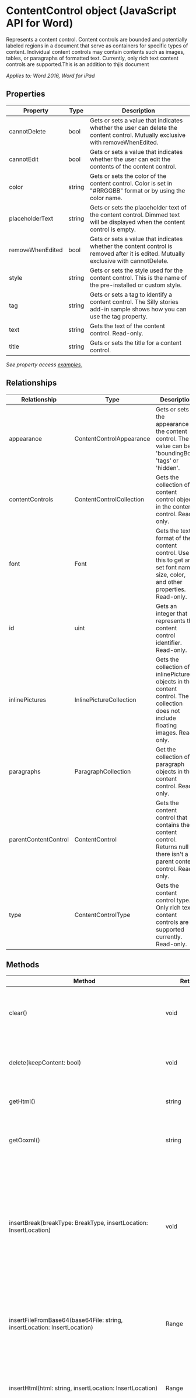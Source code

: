 # ContentControl object (JavaScript API for Word)

Represents a content control. Content controls are bounded and potentially labeled regions in a document that serve as containers for specific types of content. Individual content controls may contain contents such as images, tables, or paragraphs of formatted text. Currently, only rich text content controls are supported.This is an addition to thjis document

_Applies to: Word 2016, Word for iPad_

## Properties

| Property | Type | Description |
| --- | --- | --- |
| cannotDelete | bool | Gets or sets a value that indicates whether the user can delete the content control. Mutually exclusive with removeWhenEdited. |
| cannotEdit | bool | Gets or sets a value that indicates whether the user can edit the contents of the content control. |
| color | string | Gets or sets the color of the content control. Color is set in "#RRGGBB" format or by using the color name. |
| placeholderText | string | Gets or sets the placeholder text of the content control. Dimmed text will be displayed when the content control is empty. |
| removeWhenEdited | bool | Gets or sets a value that indicates whether the content control is removed after it is edited. Mutually exclusive with cannotDelete. |
| style | string | Gets or sets the style used for the content control. This is the name of the pre-installed or custom style. |
| tag | string | Gets or sets a tag to identify a content control. The Silly stories add-in sample shows how you can use the tag property. |
| text | string | Gets the text of the content control. Read-only. |
| title | string | Gets or sets the title for a content control. |

_See property access [examples.](#property-access-examples)_

## Relationships

| Relationship | Type | Description |
| --- | --- | --- |
| appearance | ContentControlAppearance | Gets or sets the appearance of the content control. The value can be 'boundingBox', 'tags' or 'hidden'. |
| contentControls | ContentControlCollection | Gets the collection of content control objects in the content control. Read-only. |
| font | Font | Gets the text format of the content control. Use this to get and set font name, size, color, and other properties. Read-only. |
| id | uint | Gets an integer that represents the content control identifier. Read-only. |
| inlinePictures | InlinePictureCollection | Gets the collection of inlinePicture objects in the content control. The collection does not include floating images. Read-only. |
| paragraphs | ParagraphCollection | Get the collection of paragraph objects in the content control. Read-only. |
| parentContentControl | ContentControl | Gets the content control that contains the content control. Returns null if there isn't a parent content control. Read-only. |
| type | ContentControlType | Gets the content control type. Only rich text content controls are supported currently. Read-only. |

## Methods

| Method | Return Type | Description |
| --- | --- | --- |
| clear() | void | Clears the contents of the content control. The user can perform the undo operation on the cleared content. |
| delete(keepContent: bool) | void | Deletes the content control and its content. If keepContent is set to true, the content is not deleted. |
| getHtml() | string | Gets the HTML representation of the content control object. |
| getOoxml() | string | Gets the Office Open XML (OOXML) representation of the content control object. |
| insertBreak(breakType: BreakType, insertLocation: InsertLocation) | void | Inserts a break at the specified location. A break can only be inserted into objects that are contained within the main document body, except if it is a line break which can be inserted into any body object. The insertLocation value can be 'Before', 'After', 'Start' or 'End'. |
| insertFileFromBase64(base64File: string, insertLocation: InsertLocation) | Range | Inserts a document into the current content control at the specified location. The insertLocation value can be 'Replace', 'Start' or 'End'. |
| insertHtml(html: string, insertLocation: InsertLocation) | Range | Inserts HTML into the content control at the specified location. The insertLocation value can be 'Replace', 'Start' or 'End'. |
| insertInlinePictureFromBase64(base64EncodedImage: string, insertLocation: InsertLocation) | InlinePicture | Inserts an inline picture into the content control at the specified location. The insertLocation value can be 'Replace', 'Start' or 'End'. |
| insertOoxml(ooxml: string, insertLocation: InsertLocation) | Range | Inserts OOXML or wordProcessingML into the content control at the specified location. The insertLocation value can be 'Replace', 'Start' or 'End'. |
| insertParagraph(paragraphText: string, insertLocation: InsertLocation) | Paragraph | Inserts a paragraph at the specified location. The insertLocation value can be 'Before', 'After', 'Start' or 'End'. |
| insertText(text: string, insertLocation: InsertLocation) | Range | Inserts text into the content control at the specified location. The insertLocation value can be 'Replace', 'Start' or 'End'. |
| load(param: object) | void | Fills the proxy object created in JavaScript layer with property and object values specified in the parameter. |
| search(searchText: string, searchOptions: ParamTypeStrings.SearchOptions) | SearchResultCollection | Performs a search with the specified searchOptions on the scope of the content control object. The search results are a collection of range objects. |
| select(selectionMode: SelectionMode) | void | Selects the content control. This causes Word to scroll to the selection. The selection mode can be 'Select', 'Start' or 'End'. |

## Method details

### clear()

Clears the contents of the content control. The user can perform the undo operation on the cleared content.

#### Syntax

<div>

<pre>contentControlObject.clear();</pre>

</div>

#### Parameters

None

#### Returns

void

#### Examples

<div>

<pre>// Run a batch operation against the Word object model.
Word.run(function (context) {

    // Create a proxy object for the content controls collection.
    var contentControls = context.document.contentControls;

    // Queue a command to load the content controls collection.
    contentControls.load('text');

    // Synchronize the document state by executing the queued commands, 
    // and return a promise to indicate task completion.
    return context.sync().then(function () {

        if (contentControls.items.length === 0) {
            console.log("There isn't a content control in this document.");
        } else {

            // Queue a command to clear the contents of the first content control.
            contentControls.items[0].clear();
            // Synchronize the document state by executing the queued commands, 
            // and return a promise to indicate task completion.
            return context.sync().then(function () {
                console.log('Content control cleared of contents.');
            });      
        }

    });  
})
.catch(function (error) {
    console.log('Error: ' + JSON.stringify(error));
    if (error instanceof OfficeExtension.Error) {
        console.log('Debug info: ' + JSON.stringify(error.debugInfo));
    }
});</pre>

</div>

### delete(keepContent: bool)

Deletes the content control and its content. If keepContent is set to true, the content is not deleted.

#### Syntax

<div>

<pre>contentControlObject.delete(keepContent);</pre>

</div>

#### Parameters

| Parameter | Type | Description |
| --- | --- | --- |
| keepContent | bool | Required. Indicates whether the content should be deleted with the content control. If keepContent is set to true, the content is not deleted. |

#### Returns

void

#### Examples

<div>

<pre>// Run a batch operation against the Word object model.
Word.run(function (context) {

    // Create a proxy object for the content controls collection.
    var contentControls = context.document.contentControls;

    // Queue a command to load the content controls collection.
    contentControls.load('text');

    // Synchronize the document state by executing the queued commands, 
    // and return a promise to indicate task completion.
    return context.sync().then(function () {

        if (contentControls.items.length === 0) {
            console.log("There isn't a content control in this document.");
        } else {

            // Queue a command to delete the first content control. The
            // contents will remain in the document.
            contentControls.items[0].delete(true);
            // Synchronize the document state by executing the queued commands, 
            // and return a promise to indicate task completion.
            return context.sync().then(function () {
                console.log('Content control cleared of contents.');
            });      
        }

    });  
})
.catch(function (error) {
    console.log('Error: ' + JSON.stringify(error));
    if (error instanceof OfficeExtension.Error) {
        console.log('Debug info: ' + JSON.stringify(error.debugInfo));
    }
});</pre>

</div>

### getHtml()

Gets the HTML representation of the content control object.

#### Syntax

<div>

<pre>contentControlObject.getHtml();</pre>

</div>

#### Parameters

None

#### Returns

string

#### Examples

<div>

<pre>// Run a batch operation against the Word object model.
Word.run(function (context) {

    // Create a proxy object for the content controls collection that contains a specific tag.
    var contentControlsWithTag = context.document.contentControls.getByTag('Customer-Address');

    // Queue a command to load the tag property for all of content controls. 
    context.load(contentControlsWithTag, 'tag');

    // Synchronize the document state by executing the queued commands, 
    // and return a promise to indicate task completion.
    return context.sync().then(function () {
        if (contentControlsWithTag.items.length === 0) {
            console.log('No content control found.');
        }
        else {
            // Queue a command to get the HTML contents of the first content control.
            var html = contentControlsWithTag.items[0].getHtml();

            // Synchronize the document state by executing the queued commands, 
            // and return a promise to indicate task completion.
            return context.sync()
                .then(function () {
                    console.log('Content control HTML: ' + html.value);
            });
        }
    });  
})
.catch(function (error) {
    console.log('Error: ' + JSON.stringify(error));
    if (error instanceof OfficeExtension.Error) {
        console.log('Debug info: ' + JSON.stringify(error.debugInfo));
    }
});</pre>

</div>

### getOoxml()

Gets the Office Open XML (OOXML) representation of the content control object.

#### Syntax

<div>

<pre>contentControlObject.getOoxml();</pre>

</div>

#### Parameters

None

#### Returns

string

#### Examples

<div>

<pre>// Run a batch operation against the Word object model.
Word.run(function (context) {

    // Create a proxy object for the content controls collection.
    var contentControls = context.document.contentControls;

    // Queue a command to load the id property for all of the content controls. 
    context.load(contentControls, 'id');

    // Synchronize the document state by executing the queued commands, 
    // and return a promise to indicate task completion.
    return context.sync().then(function () {
        if (contentControls.items.length === 0) {
            console.log('No content control found.');
        }
        else {
            // Queue a command to get the OOXML contents of the first content control.
            var ooxml = contentControls.items[0].getOoxml();

            // Synchronize the document state by executing the queued commands, 
            // and return a promise to indicate task completion.
            return context.sync()
                .then(function () {
                    console.log('Content control OOXML: ' + ooxml.value);
            });
        }
    });  
})
.catch(function (error) {
    console.log('Error: ' + JSON.stringify(error));
    if (error instanceof OfficeExtension.Error) {
        console.log('Debug info: ' + JSON.stringify(error.debugInfo));
    }
});</pre>

</div>

### insertBreak(breakType: BreakType, insertLocation: InsertLocation)

Inserts a break at the specified location. A break can only be inserted into objects that are contained within the main document body, except if it is a line break which can be inserted into any body object. The insertLocation value can be 'Before', 'After', 'Start' or 'End'.

#### Syntax

<div>

<pre>contentControlObject.insertBreak(breakType, insertLocation);</pre>

</div>

#### Parameters

| Parameter | Type | Description |
| --- | --- | --- |
| breakType | BreakType | Required. Type of break (breakType.md) |
| insertLocation | InsertLocation | Required. The value can be 'Before', 'After', 'Start' or 'End'. |

#### Returns

void

#### Additional details

With the exception of line breaks, you can not insert a break into objects contained within headers, footers, footnotes, endnotes, comments, and textboxes.

#### Examples

<div>

<pre>// Run a batch operation against the Word object model.
Word.run(function (context) {

    // Create a proxy object for the content controls collection.
    var contentControls = context.document.contentControls;

    // Queue a commmand to load the id property for all of content controls. 
    context.load(contentControls, 'id');

    // Synchronize the document state by executing the queued commands, 
    // and return a promise to indicate task completion. We now will have 
    // access to the content control collection.
    return context.sync().then(function () {
        if (contentControls.items.length === 0) {
            console.log('No content control found.');
        }
        else {
            // Queue a command to insert a page break after the first content control. 
            contentControls.items[0].insertBreak('page', "After");

            // Synchronize the document state by executing the queued commands, 
            // and return a promise to indicate task completion. 
            return context.sync()
                .then(function () {
                    console.log('Inserted a page break after the first content control.');    
            });
        }
    });  
})
.catch(function (error) {
    console.log('Error: ' + JSON.stringify(error));
    if (error instanceof OfficeExtension.Error) {
        console.log('Debug info: ' + JSON.stringify(error.debugInfo));
    }
});</pre>

</div>

### insertFileFromBase64(base64File: string, insertLocation: InsertLocation)

Inserts a document into the current content control at the specified location. The insertLocation value can be 'Replace', 'Start' or 'End'.

#### Syntax

<div>

<pre>contentControlObject.insertFileFromBase64(base64File, insertLocation);</pre>

</div>

#### Parameters

| Parameter | Type | Description |
| --- | --- | --- |
| base64File | string | Required. Base64 encoded contents of the file to be inserted. |
| insertLocation | InsertLocation | Required. The value can be 'Replace', 'Start' or 'End'. |

#### Returns

[Range](range.md)

### insertHtml(html: string, insertLocation: InsertLocation)

Inserts HTML into the content control at the specified location. The insertLocation value can be 'Replace', 'Start' or 'End'.

#### Syntax

<div>

<pre>contentControlObject.insertHtml(html, insertLocation);</pre>

</div>

#### Parameters

| Parameter | Type | Description |
| --- | --- | --- |
| html | string | Required. The HTML to be inserted in to the content control. |
| insertLocation | InsertLocation | Required. The value can be 'Replace', 'Start' or 'End'. |

#### Returns

[Range](range.md)

#### Examples

<div>

<pre>// Run a batch operation against the Word object model.
Word.run(function (context) {

    // Create a proxy object for the content controls collection.
    var contentControls = context.document.contentControls;

    // Queue a command to load the id property for all of the content controls. 
    context.load(contentControls, 'id');

    // Synchronize the document state by executing the queued commands, 
    // and return a promise to indicate task completion.
    return context.sync().then(function () {
        if (contentControls.items.length === 0) {
            console.log('No content control found.');
        }
        else {
            // Queue a command to put HTML into the contents of the first content control.
            contentControls.items[0].insertHtml('<strong>HTML content inserted into the content control.</strong>', 'Start');

            // Synchronize the document state by executing the queued commands, 
            // and return a promise to indicate task completion.
            return context.sync()
                .then(function () {
                    console.log('Inserted HTML in the first content control.');
            });
        }
    });  
})
.catch(function (error) {
    console.log('Error: ' + JSON.stringify(error));
    if (error instanceof OfficeExtension.Error) {
        console.log('Debug info: ' + JSON.stringify(error.debugInfo));
    }
});</pre>

</div>

### insertInlinePictureFromBase64(base64EncodedImage: string, insertLocation: InsertLocation)

Inserts an inline picture into the content control at the specified location. The insertLocation value can be 'Replace', 'Start' or 'End'.

#### Syntax

contentControlObject.insertInlinePictureFromBase64(image, insertLocation);

#### Parameters

| Parameter | Type | Description |
| --- | --- | --- |
| base64EncodedImage | string | Required. The base64 encoded image to be inserted in the content control. |
| insertLocation | InsertLocation | Required. The value can be 'Replace', 'Start' or 'End'. |

#### Returns

[InlinePicture](inlinepicture.md)

### insertOoxml(ooxml: string, insertLocation: InsertLocation)

Inserts OOXML or wordProcessingML into the content control at the specified location. The insertLocation value can be 'Replace', 'Start' or 'End'.

#### Syntax

<div>

<pre>contentControlObject.insertOoxml(ooxml, insertLocation);</pre>

</div>

#### Parameters

| Parameter | Type | Description |
| --- | --- | --- |
| ooxml | string | Required. The OOXML or wordProcessingML to be inserted in to the content control. |
| insertLocation | InsertLocation | Required. The value can be 'Replace', 'Start' or 'End'. |

#### Returns

[Range](range.md)

#### Examples

<div>

<pre>// Run a batch operation against the Word object model.
Word.run(function (context) {

    // Create a proxy object for the content controls collection.
    var contentControls = context.document.contentControls;

    // Queue a command to load the id property for all of the content controls. 
    context.load(contentControls, 'id');

    // Synchronize the document state by executing the queued commands, 
    // and return a promise to indicate task completion.
    return context.sync().then(function () {
        if (contentControls.items.length === 0) {
            console.log('No content control found.');
        }
        else {
            // Queue a command to put OOXML into the contents of the first content control.
            contentControls.items[0].insertOoxml("<pkg:package xmlns:pkg='http://schemas.microsoft.com/office/2006/xmlPackage'><pkg:part pkg:name='/_rels/.rels' pkg:contentType='application/vnd.openxmlformats-package.relationships+xml' pkg:padding='512'><pkg:xmlData><Relationships xmlns='http://schemas.openxmlformats.org/package/2006/relationships'><Relationship Id='rId1' Type='http://schemas.openxmlformats.org/officeDocument/2006/relationships/officeDocument' Target='word/document.xml'/></Relationships></pkg:xmlData></pkg:part><pkg:part pkg:name='/word/document.xml' pkg:contentType='application/vnd.openxmlformats-officedocument.wordprocessingml.document.main+xml'><pkg:xmlData><w:document xmlns:w='http://schemas.openxmlformats.org/wordprocessingml/2006/main' ><w:body><w:p><w:pPr><w:spacing w:before='360' w:after='0' w:line='480' w:lineRule='auto'/><w:rPr><w:color w:val='70AD47' w:themeColor='accent6'/><w:sz w:val='28'/></w:rPr></w:pPr><w:r><w:rPr><w:color w:val='70AD47' w:themeColor='accent6'/><w:sz w:val='28'/></w:rPr><w:t>This text has formatting directly applied to achieve its font size, color, line spacing, and paragraph spacing.</w:t></w:r></w:p></w:body></w:document></pkg:xmlData></pkg:part></pkg:package>", "End");

            // Synchronize the document state by executing the queued commands, 
            // and return a promise to indicate task completion.
            return context.sync()
                .then(function () {
                    console.log('Inserted OOXML in the first content control.');
            });
        }
    });  
})
.catch(function (error) {
    console.log('Error: ' + JSON.stringify(error));
    if (error instanceof OfficeExtension.Error) {
        console.log('Debug info: ' + JSON.stringify(error.debugInfo));
    }
});</pre>

</div>

#### Additional information

Read [Create better add-ins for Word with Office Open XML](https://msdn.microsoft.com/en-us/library/office/dn423225.aspx) for guidance on working with OOXML.

### insertParagraph(paragraphText: string, insertLocation: InsertLocation)

Inserts a paragraph at the specified location. The insertLocation value can be 'Before', 'After', 'Start' or 'End'.

#### Syntax

<div>

<pre>contentControlObject.insertParagraph(paragraphText, insertLocation);</pre>

</div>

#### Parameters

| Parameter | Type | Description |
| --- | --- | --- |
| paragraphText | string | Required. The paragrph text to be inserted. |
| insertLocation | InsertLocation | Required. The value can be 'Before', 'After', 'Start' or 'End'. |

#### Returns

[Paragraph](paragraph.md)

#### Examples

<div>

<pre>// Run a batch operation against the Word object model.
Word.run(function (context) {

    // Create a proxy object for the content controls collection.
    var contentControls = context.document.contentControls;

    // Queue a command to load the id property for all of the content controls. 
    context.load(contentControls, 'id');

    // Synchronize the document state by executing the queued commands, 
    // and return a promise to indicate task completion.
    return context.sync().then(function () {
        if (contentControls.items.length === 0) {
            console.log('No content control found.');
        }
        else {
            // Queue a command to insert a paragraph after the first content control. 
            contentControls.items[0].insertParagraph('Text of the inserted paragraph.', 'After');

            // Synchronize the document state by executing the queued commands, 
            // and return a promise to indicate task completion.
            return context.sync()
                .then(function () {
                    console.log('Inserted a paragraph after the first content control.');
            });
        }
    });  
})
.catch(function (error) {
    console.log('Error: ' + JSON.stringify(error));
    if (error instanceof OfficeExtension.Error) {
        console.log('Debug info: ' + JSON.stringify(error.debugInfo));
    }
});</pre>

</div>

### insertText(text: string, insertLocation: InsertLocation)

Inserts text into the content control at the specified location. The insertLocation value can be 'Replace', 'Start' or 'End'.

#### Syntax

<div>

<pre>contentControlObject.insertText(text, insertLocation);</pre>

</div>

#### Parameters

| Parameter | Type | Description |
| --- | --- | --- |
| text | string | Required. The text to be inserted in to the content control. |
| insertLocation | InsertLocation | Required. The value can be 'Replace', 'Start' or 'End'. |

#### Returns

[Range](range.md)

#### Examples

<div>

<pre>// Run a batch operation against the Word object model.
Word.run(function (context) {

    // Create a proxy object for the content controls collection.
    var contentControls = context.document.contentControls;

    // Queue a command to load the id property for all of the content controls. 
    context.load(contentControls, 'id');

    // Synchronize the document state by executing the queued commands, 
    // and return a promise to indicate task completion.
    return context.sync().then(function () {
        if (contentControls.items.length === 0) {
            console.log('No content control found.');
        }
        else {
            // Queue a command to replace text in the first content control. 
            contentControls.items[0].insertText('Replaced text in the first content control.', 'Replace');

            // Synchronize the document state by executing the queued commands, 
            // and return a promise to indicate task completion.
            return context.sync()
                .then(function () {
                    console.log('Replaced text in the first content control.');
            });
        }
    });  
})
.catch(function (error) {
    console.log('Error: ' + JSON.stringify(error));
    if (error instanceof OfficeExtension.Error) {
        console.log('Debug info: ' + JSON.stringify(error.debugInfo));
    }
});</pre>

</div>

The [Silly stories](https://aka.ms/sillystorywordaddin) add-in sample shows how to use the **insertText** method.

### load(param: object)

Fills the proxy object created in JavaScript layer with property and object values specified in the parameter.

#### Syntax

<div>

<pre>object.load(param);</pre>

</div>

#### Parameters

| Parameter | Type | Description |
| --- | --- | --- |
| param | object | Optional. Accepts parameter and relationship names as delimited string or an array. Or, provide loadOption object. |

#### Returns

void

#### Examples

<div>

<pre>// Run a batch operation against the Word object model.
Word.run(function (context) {

    // Create a proxy range object for the current selection.
    var range = context.document.getSelection();

    // Queue a commmand to create the content control.
    var myContentControl = range.insertContentControl();
    myContentControl.tag = 'Customer-Address';
    myContentControl.title = ' has t';
    myContentControl.style = 'Heading 2';
    myContentControl.insertText('One Microsoft Way, Redmond, WA 98052', 'replace');
    myContentControl.cannotEdit = true;
    myContentControl.appearance = 'tags';

    // Queue a command to load the id property for the content control you created.
    context.load(myContentControl, 'id');

    // Synchronize the document state by executing the queued commands, 
    // and return a promise to indicate task completion.
    return context.sync().then(function () {
        console.log('Created content control with id: ' + myContentControl.id);
    });  
})
.catch(function (error) {
    console.log('Error: ' + JSON.stringify(error));
    if (error instanceof OfficeExtension.Error) {
        console.log('Debug info: ' + JSON.stringify(error.debugInfo));
    }
});</pre>

</div>

### search(searchText: string, searchOptions: ParamTypeStrings.SearchOptions)

Performs a search with the specified searchOptions on the scope of the content control object. The search results are a collection of range objects.

#### Syntax

<div>

<pre>contentControlObject.search(searchText, searchOptions);</pre>

</div>

#### Parameters

| Parameter | Type | Description |
| --- | --- | --- |
| searchText | string | Required. The search text. |
| searchOptions | ParamTypeStrings.SearchOptions | Optional. Options for the search. |

#### Returns

[SearchResultCollection](searchresultcollection.md)

### select(selectionMode: SelectionMode)

Selects the content control. This causes Word to scroll to the selection. The selection mode can be 'Select', 'Start' or 'End'.

#### Syntax

<div>

<pre>contentControlObject.select(selectionMode);</pre>

</div>

#### Parameters

| Parameter | Type | Description |
| --- | --- | --- |
| selectionMode | SelectionMode | Optional. The selection mode can be 'Select', 'Start' or 'End'. 'Select' is the default. |

#### Returns

void

#### Examples

<div>

<pre>// Run a batch operation against the Word object model.
Word.run(function (context) {

    // Create a proxy object for the content controls collection.
    var contentControls = context.document.contentControls;

    // Queue a command to load the id property for all of the content controls. 
    context.load(contentControls, 'id');

    // Synchronize the document state by executing the queued commands, 
    // and return a promise to indicate task completion.
    return context.sync().then(function () {
        if (contentControls.items.length === 0) {
            console.log('No content control found.');
        }
        else {
            // Queue a command to select the first content control.
            contentControls.items[0].select();

            // Synchronize the document state by executing the queued commands, 
            // and return a promise to indicate task completion.
            return context.sync()
                .then(function () {
                    console.log('Selected the first content control.');
            });
        }
    });  
})
.catch(function (error) {
    console.log('Error: ' + JSON.stringify(error));
    if (error instanceof OfficeExtension.Error) {
        console.log('Debug info: ' + JSON.stringify(error.debugInfo));
    }
});</pre>

</div>

## Property access examples

### Load all of the content control properties

<div>

<pre>// Run a batch operation against the Word object model.
Word.run(function (context) {

    // Create a proxy object for the content controls collection.
    var contentControls = context.document.contentControls;

    // Queue a command to load the id property for all of the content controls. 
    context.load(contentControls, 'id');

    // Synchronize the document state by executing the queued commands, 
    // and return a promise to indicate task completion.
    return context.sync().then(function () {
        if (contentControls.items.length === 0) {
            console.log('No content control found.');
        }
        else {
            // Queue a command to load the properties on the first content control. 
            contentControls.items[0].load(  'appearance,' +
                                            'cannotDelete,' +
                                            'cannotEdit,' +
                                            'color,' +
                                            'id,' +
                                            'placeHolderText,' +
                                            'removeWhenEdited,' +
                                            'title,' +
                                            'text,' +
                                            'type,' +
                                            'style,' +
                                            'tag,' +
                                            'font/size,' +
                                            'font/name,' +
                                            'font/color');             

            // Synchronize the document state by executing the queued commands, 
            // and return a promise to indicate task completion.
            return context.sync()
                .then(function () {
                    console.log('Property values of the first content control:' + 
                        '   ----- appearance: ' + contentControls.items[0].appearance + 
                        '   ----- cannotDelete: ' + contentControls.items[0].cannotDelete +
                        '   ----- cannotEdit: ' + contentControls.items[0].cannotEdit +
                        '   ----- color: ' + contentControls.items[0].color +
                        '   ----- id: ' + contentControls.items[0].id +
                        '   ----- placeHolderText: ' + contentControls.items[0].placeholderText +
                        '   ----- removeWhenEdited: ' + contentControls.items[0].removeWhenEdited +
                        '   ----- title: ' + contentControls.items[0].title +
                        '   ----- text: ' + contentControls.items[0].text +
                        '   ----- type: ' + contentControls.items[0].type +
                        '   ----- style: ' + contentControls.items[0].style +
                        '   ----- tag: ' + contentControls.items[0].tag +
                        '   ----- font size: ' + contentControls.items[0].font.size +
                        '   ----- font name: ' + contentControls.items[0].font.name +
                        '   ----- font color: ' + contentControls.items[0].font.color);
            });
        }
    });  
})
.catch(function (error) {
    console.log('Error: ' + JSON.stringify(error));
    if (error instanceof OfficeExtension.Error) {
        console.log('Debug info: ' + JSON.stringify(error.debugInfo));
    }
});</pre>

</div>

## Support details

Use the [requirement set](https://msdn.microsoft.com/EN-US/library/office/mt590206.aspx) in run time checks to make sure your application is supported by the host version of Word. For more information about Office host application and server requirements, see [Requirements for running Office Add-ins](https://msdn.microsoft.com/EN-US/library/office/dn833104.aspx).